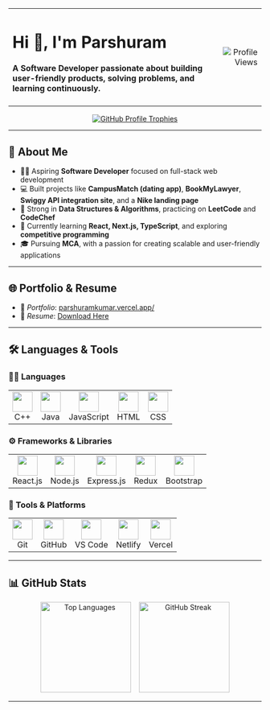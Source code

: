 <table width="100%">
  <tr>
    <td align="left">
      <h1>Hi 👋, I'm Parshuram</h1>
      <h4>A Software Developer passionate about building user-friendly products, solving problems, and learning continuously.</h4>
    </td>
    <td align="right">
      <img src="https://komarev.com/ghpvc/?username=parshuKumar&label=Profile%20views&color=0e75b6&style=flat" alt="Profile Views" />
    </td>
  </tr>
</table>

<p align="center">
  <a href="https://github.com/ryo-ma/github-profile-trophy">
    <img src="https://github-profile-trophy.vercel.app/?username=parshuKumar&theme=onedark&margin-w=15&margin-h=15" alt="GitHub Profile Trophies" />
  </a>
</p>

---

## 🚀 About Me

- 👨‍💻 Aspiring **Software Developer** focused on full-stack web development  
- 💻 Built projects like **CampusMatch (dating app)**, **BookMyLawyer**, **Swiggy API integration site**, and a **Nike landing page**  
- 🧩 Strong in **Data Structures & Algorithms**, practicing on **LeetCode** and **CodeChef**  
- 🌱 Currently learning **React, Next.js, TypeScript**, and exploring **competitive programming**  
- 🎓 Pursuing **MCA**, with a passion for creating scalable and user-friendly applications

---

## 🌐 Portfolio & Resume

- 🔗 *Portfolio*: [parshuramkumar.vercel.app/](https://parshuramkumar.vercel.app/)  
- 📄 *Resume*: [Download Here](https://drive.google.com/file/d/1DdrW_FCDBkpcpj5AAeLoi7vneHAcIzq_/view?usp=sharing)

---

## 🛠 Languages & Tools

### 🧑‍💻 Languages

<table>
  <tr>
    <td align="center"><img src="https://skillicons.dev/icons?i=cpp" height="40"/><br />C++</td>
    <td align="center"><img src="https://skillicons.dev/icons?i=java" height="40"/><br />Java</td>
    <td align="center"><img src="https://skillicons.dev/icons?i=js" height="40"/><br />JavaScript</td>
    <td align="center"><img src="https://skillicons.dev/icons?i=html" height="40"/><br />HTML</td>
    <td align="center"><img src="https://skillicons.dev/icons?i=css" height="40"/><br />CSS</td>
<!--     <td align="center"><img src="https://skillicons.dev/icons?i=py" height="40"/><br />Python</td> -->
<!--     <td align="center"><img src="https://skillicons.dev/icons?i=ts" height="40"/><br />TypeScript</td> -->
<!--     <td align="center"><img src="https://skillicons.dev/icons?i=php" height="40"/><br />PHP</td> -->
  </tr>
</table>

### ⚙ Frameworks & Libraries

<table>
  <tr>
    <td align="center"><img src="https://skillicons.dev/icons?i=react" height="40"/><br />React.js</td>
<!--     <td align="center"><img src="https://skillicons.dev/icons?i=react" height="40"/><br />React Native</td> -->
    <td align="center"><img src="https://skillicons.dev/icons?i=nodejs" height="40"/><br />Node.js</td>
    <td align="center"><img src="https://skillicons.dev/icons?i=express" height="40"/><br />Express.js</td>
<!--     <td align="center"><img src="https://skillicons.dev/icons?i=firebase" height="40"/><br />Firebase</td> -->
<!--     <td align="center"><img src="https://skillicons.dev/icons?i=graphql" height="40"/><br />GraphQL</td> -->
<!--     <td align="center"><img src="https://skillicons.dev/icons?i=laravel" height="40"/><br />Laravel</td> -->
<!--     <td align="center"><img src="https://skillicons.dev/icons?i=nextjs" height="40"/><br />Next.js</td> -->
    <td align="center"><img src="https://skillicons.dev/icons?i=redux" height="40"/><br />Redux</td>
    <td align="center"><img src="https://skillicons.dev/icons?i=bootstrap" height="40"/><br />Bootstrap</td>
  </tr>
</table>

### 🧰 Tools & Platforms

<table>
  <tr>
    <td align="center"><img src="https://skillicons.dev/icons?i=git" height="40"/><br />Git</td>
    <td align="center"><img src="https://skillicons.dev/icons?i=github" height="40"/><br />GitHub</td>
<!--     <td align="center"><img src="https://cdn.jsdelivr.net/gh/devicons/devicon/icons/bitbucket/bitbucket-original.svg" height="40"/><br />Bitbucket</td> -->
<!--     <td align="center"><img src="https://cdn.jsdelivr.net/gh/devicons/devicon/icons/jira/jira-original.svg" height="80px"/><br />Jira</td> -->
<!--     <td align="center"><img src="https://cdn.jsdelivr.net/gh/devicons/devicon/icons/jenkins/jenkins-original.svg" height="40"/><br />Jenkins</td> -->
<!--     <td align="center"><img src="https://skillicons.dev/icons?i=figma" height="40"/><br />Figma</td> -->
    <td align="center"><img src="https://skillicons.dev/icons?i=vscode" height="40"/><br />VS Code</td>
    <td align="center"><img src="https://skillicons.dev/icons?i=netlify" height="40"/><br />Netlify</td>
    <td align="center"><img src="https://skillicons.dev/icons?i=vercel" height="40"/><br />Vercel</td>
<!--     <td align="center"><img src="https://skillicons.dev/icons?i=linux" height="40"/><br />Linux</td> -->
  </tr>
</table>

---

## 📊 GitHub Stats

<p align="center">
  <picture>
    <source 
      srcset="https://github-readme-stats.vercel.app/api/top-langs/?username=parshuKumar&layout=compact&theme=radical" 
      media="(prefers-color-scheme: dark)" />
    <source 
      srcset="https://github-readme-stats.vercel.app/api/top-langs/?username=parshuKumar&layout=compact&theme=default" 
      media="(prefers-color-scheme: light), (prefers-color-scheme: no-preference)" />
    <img height="180em" src="https://github-readme-stats.vercel.app/api/top-langs/?username=parshuKumar&layout=compact" alt="Top Languages" />
  </picture>
  &nbsp;&nbsp;
  <picture>
    <source 
      srcset="https://github-readme-streak-stats.herokuapp.com/?user=parshuKumar&theme=radical" 
      media="(prefers-color-scheme: dark)" />
    <source 
      srcset="https://github-readme-streak-stats.herokuapp.com/?user=parshuKumar&theme=default" 
      media="(prefers-color-scheme: light), (prefers-color-scheme: no-preference)" />
    <img height="180em" src="https://github-readme-streak-stats.herokuapp.com/?user=parshuKumar" alt="GitHub Streak" />
  </picture>
</p>

---

